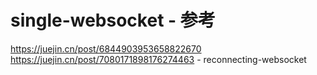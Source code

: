 # single-websocket - 参考
https://juejin.cn/post/6844903953658822670
https://juejin.cn/post/7080171898176274463 - reconnecting-websocket

